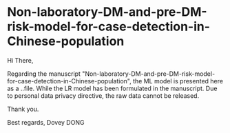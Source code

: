 # Non-laboratory-DM-and-pre-DM-risk-model-for-case-detection-in-Chinese-population



Hi There,

Regarding the manuscript "Non-laboratory-DM-and-pre-DM-risk-model-for-case-detection-in-Chinese-population",  the ML model is presented here as a ..file. While the LR model has been formulated in the manuscript.
Due to personal data privacy directive, the raw data cannot be released.

Thank you.

Best regards,
Dovey DONG
